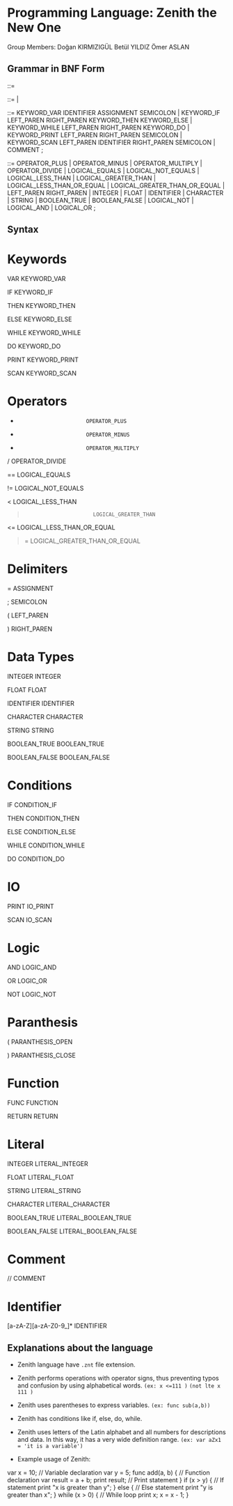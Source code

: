 # Programming Language: Zenith the New One
Group Members: 
Doğan KIRMIZIGÜL 
Betül YILDIZ
Ömer ASLAN



## Grammar in BNF Form


<program> ::= <statements>

<statements> ::= <statement> | <statements> <statement>

<statement> ::= KEYWORD_VAR IDENTIFIER ASSIGNMENT <expression> SEMICOLON
              | KEYWORD_IF LEFT_PAREN <expression> RIGHT_PAREN KEYWORD_THEN <statements> KEYWORD_ELSE <statements>
              | KEYWORD_WHILE LEFT_PAREN <expression> RIGHT_PAREN KEYWORD_DO <statements>
              | KEYWORD_PRINT LEFT_PAREN <expression> RIGHT_PAREN SEMICOLON
              | KEYWORD_SCAN LEFT_PAREN IDENTIFIER RIGHT_PAREN SEMICOLON
              | COMMENT
              ;

<expression> ::= <expression> OPERATOR_PLUS <expression>
               | <expression> OPERATOR_MINUS <expression>
               | <expression> OPERATOR_MULTIPLY <expression>
               | <expression> OPERATOR_DIVIDE <expression>
               | <expression> LOGICAL_EQUALS <expression>
               | <expression> LOGICAL_NOT_EQUALS <expression>
               | <expression> LOGICAL_LESS_THAN <expression>
               | <expression> LOGICAL_GREATER_THAN <expression>
               | <expression> LOGICAL_LESS_THAN_OR_EQUAL <expression>
               | <expression> LOGICAL_GREATER_THAN_OR_EQUAL <expression>
               | LEFT_PAREN <expression> RIGHT_PAREN
               | INTEGER
               | FLOAT
               | IDENTIFIER
               | CHARACTER
               | STRING
               | BOOLEAN_TRUE
               | BOOLEAN_FALSE
               | LOGICAL_NOT <expression>
               | <expression> LOGICAL_AND <expression>
               | <expression> LOGICAL_OR <expression>
               ;


## Syntax
# Keywords
VAR                         KEYWORD_VAR

IF                          KEYWORD_IF

THEN                        KEYWORD_THEN

ELSE                        KEYWORD_ELSE

WHILE                       KEYWORD_WHILE

DO                          KEYWORD_DO

PRINT                       KEYWORD_PRINT

SCAN                        KEYWORD_SCAN



# Operators

+                           OPERATOR_PLUS

-                           OPERATOR_MINUS

*                           OPERATOR_MULTIPLY

/                           OPERATOR_DIVIDE

==                          LOGICAL_EQUALS

!=                          LOGICAL_NOT_EQUALS

<                           LOGICAL_LESS_THAN

>                           LOGICAL_GREATER_THAN

<=                          LOGICAL_LESS_THAN_OR_EQUAL

>=                          LOGICAL_GREATER_THAN_OR_EQUAL



# Delimiters

=                           ASSIGNMENT

;                           SEMICOLON

(                           LEFT_PAREN

)                           RIGHT_PAREN


# Data Types

INTEGER                     INTEGER

FLOAT                       FLOAT

IDENTIFIER                  IDENTIFIER

CHARACTER                   CHARACTER

STRING                      STRING

BOOLEAN_TRUE                BOOLEAN_TRUE

BOOLEAN_FALSE               BOOLEAN_FALSE



# Conditions

IF                          CONDITION_IF

THEN                        CONDITION_THEN

ELSE                        CONDITION_ELSE

WHILE                       CONDITION_WHILE

DO                          CONDITION_DO


# IO

PRINT                       IO_PRINT

SCAN                        IO_SCAN



# Logic

AND                         LOGIC_AND

OR                          LOGIC_OR

NOT                         LOGIC_NOT


# Paranthesis

(                           PARANTHESIS_OPEN

)                           PARANTHESIS_CLOSE

# Function

FUNC                        FUNCTION

RETURN                      RETURN



# Literal

INTEGER                     LITERAL_INTEGER

FLOAT                       LITERAL_FLOAT

STRING                      LITERAL_STRING

CHARACTER                   LITERAL_CHARACTER

BOOLEAN_TRUE                LITERAL_BOOLEAN_TRUE

BOOLEAN_FALSE               LITERAL_BOOLEAN_FALSE


# Comment

//                          COMMENT


# Identifier

[a-zA-Z][a-zA-Z0-9_]*      IDENTIFIER



## Explanations about the language

- Zenith language have ```.znt``` file extension. 

- Zenith performs operations with operator signs, thus preventing typos and confusion by using alphabetical words. 
  ```(ex: x <=111 )```
  ```(not lte x 111 )```
  

- Zenith uses parentheses to express variables.
  ```(ex: func sub(a,b))```

- Zenith has conditions like if, else, do, while.

- Zenith uses letters of the Latin alphabet and all numbers for descriptions and data. In this way, it has a very wide definition range.
   ```(ex: var aZx1 = 'it is a variable')```

- Example usage of Zenith:

var x = 10; // Variable declaration
var y = 5;
func add(a, b) { // Function declaration
    var result = a + b;
    print result; // Print statement
}
if (x > y) { // If statement
    print "x is greater than y";
} else { // Else statement
    print "y is greater than x";
}
while (x > 0) { // While loop
    print x;
    x = x - 1;
}


